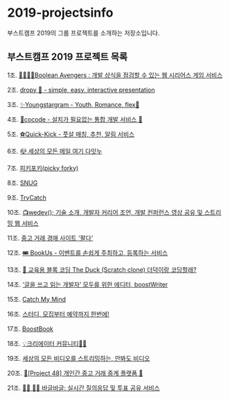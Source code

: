 # 2019-projectsinfo
부스트캠프 2019의 그룹 프로젝트를 소개하는 저장소입니다.



<h2>부스트캠프 2019 프로젝트 목록</h2>

1조. [👨‍💻👩‍💻Boolean Avengers : 개발 상식을 점검할 수 있는 웹 시리어스 게임 서비스](https://github.com/connect-foundation/2019-01)

2조. [dropy 🐣 - simple, easy, interactive presentation](https://github.com/connect-foundation/2019-02)

3조. [✨Youngstargram - Youth, Romance, flex🤟](https://github.com/connect-foundation/2019-03)

4조. [🥥cocode - 설치가 필요없는 통합 개발 서비스 🥥](https://github.com/connect-foundation/2019-04)

5조. [⚽️Quick-Kick - 풋살 매칭, 추천, 알림 서비스](https://github.com/connect-foundation/2019-05)

6조. [📪 세상의 모든 메일 여기 다잇누](https://github.com/connect-foundation/2019-06)

7조. [피키포키(picky forky)](https://github.com/connect-foundation/2019-07)

8조. [SNUG](https://github.com/connect-foundation/2019-08)

9조. [TryCatch](https://github.com/connect-foundation/2019-09)

10조. [📺wedev(); 기술 소개, 개발자 커리어 조언, 개발 컨퍼런스 영상 공유 및 스트리밍 웹 서비스](https://github.com/connect-foundation/2019-10)

11조. [중고 거래 경매 사이트 '팔다'](https://github.com/connect-foundation/2019-11)

12조. [🎟 BookUs - 이벤트를 손쉽게 주최하고, 등록하는 서비스](https://github.com/connect-foundation/2019-12)

13조. [🐥 교육용 블록 코딩 The Duck (Scratch clone) 더덕이랑 코딩할래?](https://github.com/connect-foundation/2019-13)

14조. [‘글을 쓰고 읽는 개발자’ 모두를 위한 에디터, boostWriter](https://github.com/connect-foundation/2019-14)

15조. [Catch My Mind](https://github.com/connect-foundation/2019-15)

16조. [스터디, 모집부터 예약까지 한번에!](https://github.com/connect-foundation/2019-16)

17조. [BoostBook](https://github.com/connect-foundation/2019-17)

18조. [💡크리에이터 커뮤니티🎨🎼](https://github.com/connect-foundation/2019-18)

19조. [세상의 모든 비디오를 스트리밍하는, 안봐도 비디오](https://github.com/connect-foundation/2019-19)

20조. [🦉[Project 48] 개인간 중고 거래 중계 플랫폼 🦉](https://github.com/connect-foundation/2019-20)

21조. [🙋‍♀️ 🙋‍♂️  바글바글: 실시간 질의응답 및 투표 공유 서비스](https://github.com/connect-foundation/2019-21)
